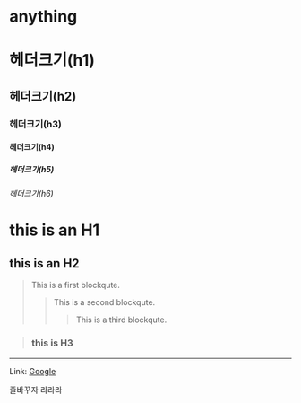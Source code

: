 # anything

# 헤더크기(h1)
## 헤더크기(h2)
### 헤더크기(h3)
#### 헤더크기(h4)
##### 헤더크기(h5)
###### 헤더크기(h6)

this is an H1
==============

this is an H2
-------------
> This is a first     blockqute.
>	> This is a second blockqute.
>	> > This is a third blockqute.

> ### this is H3

***
Link: [Google][googlelink]

[googlelink]: https://google.com "Go google"

줄바꾸자     라라라
